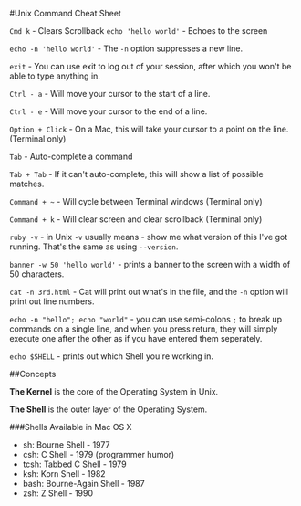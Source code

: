 #Unix Command Cheat Sheet

`Cmd k` - Clears Scrollback
`echo 'hello world'` - Echoes to the screen

`echo -n 'hello world'` - The `-n` option suppresses a new line.

`exit` - You can use exit to log out of your session, after which you won't be able to type anything in.

`Ctrl - a` - Will move your cursor to the start of a line.

`Ctrl - e` - Will move your cursor to the end of a line.

`Option + Click` - On a Mac, this will take your cursor to a point on the line. (Terminal only)

`Tab` -  Auto-complete a command

`Tab + Tab` - If it can't auto-complete, this will show a list of possible matches.

`Command + ~` - Will cycle between Terminal windows (Terminal only)

`Command + k` -  Will clear screen and clear scrollback (Terminal only)

`ruby -v` - in Unix `-v` usually means - show me what version of this I've got running. That's the same as using `--version`.

`banner -w 50 'hello world'` - prints a banner to the screen with a width of 50 characters.

`cat -n 3rd.html` - Cat will print out what's in the file, and the `-n` option will print out line numbers.

`echo -n "hello"; echo "world"` - you can use semi-colons `;` to break up commands on a single line, and when you press return, they will simply execute one after the other as if you have entered them seperately.

`echo $SHELL` - prints out which Shell you're working in.

##Concepts

**The Kernel** is the core of the Operating System in Unix.

**The Shell** is the outer layer of the Operating System.

###Shells Available in Mac OS X

* sh: Bourne Shell - 1977
* csh: C Shell - 1979 (programmer humor)
* tcsh: Tabbed C Shell - 1979
* ksh: Korn Shell - 1982
* bash: Bourne-Again Shell - 1987
* zsh: Z Shell - 1990

